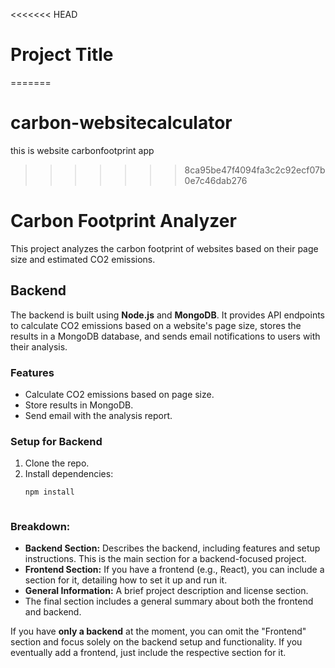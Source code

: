 <<<<<<< HEAD
# Project Title
=======
# carbon-websitecalculator
this is website carbonfootprint app
>>>>>>> 8ca95be47f4094fa3c2c92ecf07b0e7c46dab276


# Carbon Footprint Analyzer

This project analyzes the carbon footprint of websites based on their page size and estimated CO2 emissions.

## Backend

The backend is built using **Node.js** and **MongoDB**. It provides API endpoints to calculate CO2 emissions based on a website's page size, stores the results in a MongoDB database, and sends email notifications to users with their analysis.

### Features
- Calculate CO2 emissions based on page size.
- Store results in MongoDB.
- Send email with the analysis report.

### Setup for Backend
1. Clone the repo.
2. Install dependencies:
   ```bash
   npm install



### Breakdown:
- **Backend Section:** Describes the backend, including features and setup instructions. This is the main section for a backend-focused project.
- **Frontend Section:** If you have a frontend (e.g., React), you can include a section for it, detailing how to set it up and run it.
- **General Information:** A brief project description and license section.
- The final section includes a general summary about both the frontend and backend.

If you have **only a backend** at the moment, you can omit the "Frontend" section and focus solely on the backend setup and functionality. If you eventually add a frontend, just include the respective section for it.

